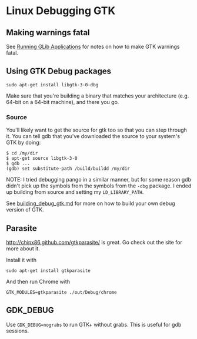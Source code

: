 # Linux Debugging GTK

## Making warnings fatal

See
[Running GLib Applications](http://developer.gnome.org/glib/stable/glib-running.html)
for notes on how to make GTK warnings fatal.

## Using GTK Debug packages

    sudo apt-get install libgtk-3-0-dbg

Make sure that you're building a binary that matches your architecture (e.g.
64-bit on a 64-bit machine), and there you go.

### Source

You'll likely want to get the source for gtk too so that you can step through
it. You can tell gdb that you've downloaded the source to your system's GTK by
doing:

```shell
$ cd /my/dir
$ apt-get source libgtk-3-0
$ gdb ...
(gdb) set substitute-path /build/buildd /my/dir
```

NOTE: I tried debugging pango in a similar manner, but for some reason gdb
didn't pick up the symbols from the symbols from the `-dbg` package. I ended up
building from source and setting my `LD_LIBRARY_PATH`.

See [building_debug_gtk.md](building_debug_gtk.md) for more on how
to build your own debug version of GTK.

## Parasite

http://chipx86.github.com/gtkparasite/ is great. Go check out the site for more
about it.

Install it with

    sudo apt-get install gtkparasite

And then run Chrome with

    GTK_MODULES=gtkparasite ./out/Debug/chrome

## GDK_DEBUG

Use `GDK_DEBUG=nograbs` to run GTK+ without grabs. This is useful for gdb
sessions.
